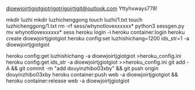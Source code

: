 dioewjoirtjgiotgiotrjgotrjgoirtjgit@outlook.com
Yttyhxways778!

mkdir luzhi
mkdir luzhichenggong
touch luzhi/1.txt
touch luzhichenggong/1.txt
rm -rf sess/whynotlovexxxxxx*
python3 sessgen.py
mv whynotlovexxxxxx* sess
heroku login -i
heroku container:login
heroku create dioewjoirtjgiotgiot
heroku config:set luzhishichang=1200 ids_str=1 -a dioewjoirtjgiotgiot

heroku config:get luzhishichang -a dioewjoirtjgiotgiot >heroku_config.ini
heroku config:get ids_str -a dioewjoirtjgiotgiot >>heroku_config.ini
git add -A && git commit -m "add douyinzhibo03xby" && git push origin douyinzhibo03xby
heroku container:push web -a dioewjoirtjgiotgiot && heroku container:release web -a dioewjoirtjgiotgiot